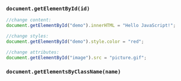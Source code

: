 ### `document.getElementById(id)`
```js
//change content:
document.getElementById("demo").innerHTML = "Hello JavaScript!";

//change styles:
document.getElementById("demo").style.color = "red";

//change attributes:
document.getElementById("image").src = "picture.gif";
```

### `document.getElementsByClassName(name)`
